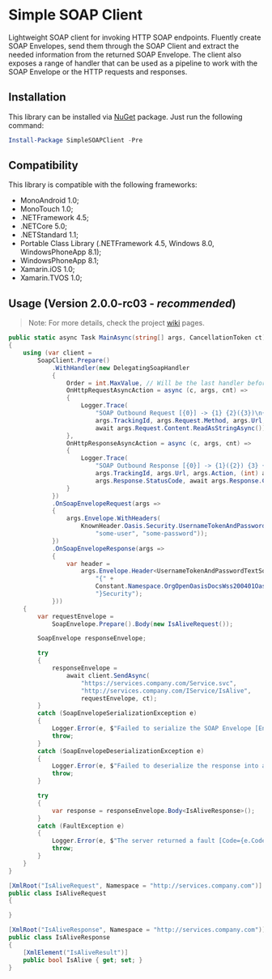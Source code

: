 # Simple SOAP Client
Lightweight SOAP client for invoking HTTP SOAP endpoints.
Fluently create SOAP Envelopes, send them through the SOAP Client and extract the needed information from the returned SOAP Envelope.
The client also exposes a range of handler that can be used as a pipeline to work with the SOAP Envelope or the HTTP requests and responses. 

## Installation 
This library can be installed via [NuGet](https://www.nuget.org/packages/SimpleSOAPClient/) package. Just run the following command:

```powershell
Install-Package SimpleSOAPClient -Pre
```

## Compatibility

This library is compatible with the following frameworks:

* MonoAndroid 1.0;
* MonoTouch 1.0;
* .NETFramework 4.5;
* .NETCore 5.0;
* .NETStandard 1.1;
* Portable Class Library (.NETFramework 4.5, Windows 8.0, WindowsPhoneApp 8.1);
* WindowsPhoneApp 8.1;
* Xamarin.iOS 1.0;
* Xamarin.TVOS 1.0;

## Usage (Version 2.0.0-rc03 - _recommended_)

> Note: For more details, check the project [wiki](https://github.com/gravity00/SimpleSOAPClient/wiki) pages.

```csharp
public static async Task MainAsync(string[] args, CancellationToken ct)
{
	using (var client =
		SoapClient.Prepare()
			.WithHandler(new DelegatingSoapHandler
			{
				Order = int.MaxValue, // Will be the last handler before the request and the first after the response
				OnHttpRequestAsyncAction = async (c, args, cnt) =>
				{
					Logger.Trace(
						"SOAP Outbound Request [{0}] -> {1} {2}({3})\n{4}",
						args.TrackingId, args.Request.Method, args.Url, args.Action,
						await args.Request.Content.ReadAsStringAsync());
				},
				OnHttpResponseAsyncAction = async (c, args, cnt) =>
				{
					Logger.Trace(
						"SOAP Outbound Response [{0}] -> {1}({2}) {3} {4}\n{5}",
						args.TrackingId, args.Url, args.Action, (int) args.Response.StatusCode,
						args.Response.StatusCode, await args.Response.Content.ReadAsStringAsync());
				}
			})
			.OnSoapEnvelopeRequest(args =>
			{
				args.Envelope.WithHeaders(
					KnownHeader.Oasis.Security.UsernameTokenAndPasswordText(
						"some-user", "some-password"));
			})
			.OnSoapEnvelopeResponse(args =>
			{
				var header =
					args.Envelope.Header<UsernameTokenAndPasswordTextSoapHeader>(
						"{" +
						Constant.Namespace.OrgOpenOasisDocsWss200401Oasis200401WssWssecuritySecext10 +
						"}Security");
			}))
	{
		var requestEnvelope =
			SoapEnvelope.Prepare().Body(new IsAliveRequest());

		SoapEnvelope responseEnvelope;

		try
		{
			responseEnvelope =
				await client.SendAsync(
					"https://services.company.com/Service.svc",
					"http://services.company.com/IService/IsAlive",
					requestEnvelope, ct);
		}
		catch (SoapEnvelopeSerializationException e)
		{
			Logger.Error(e, $"Failed to serialize the SOAP Envelope [Envelope={e.Envelope}]");
			throw;
		}
		catch (SoapEnvelopeDeserializationException e)
		{
			Logger.Error(e, $"Failed to deserialize the response into a SOAP Envelope [XmlValue={e.XmlValue}]");
			throw;
		}

		try
		{
			var response = responseEnvelope.Body<IsAliveResponse>();
		}
		catch (FaultException e)
		{
			Logger.Error(e, $"The server returned a fault [Code={e.Code}, String={e.String}, Actor={e.Actor}]");
			throw;
		}
	}
}

[XmlRoot("IsAliveRequest", Namespace = "http://services.company.com")]
public class IsAliveRequest
{

}

[XmlRoot("IsAliveResponse", Namespace = "http://services.company.com")]
public class IsAliveResponse
{
	[XmlElement("IsAliveResult")]
	public bool IsAlive { get; set; }
}
```
